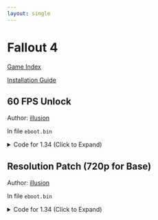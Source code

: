 ```yaml
---
layout: single
---
```


# Fallout 4

[Game Index](/patch/#ps4)

[Installation Guide](/install-instructions/)

## 60 FPS Unlock

Author: [illusion](https://twitter.com/illusion0002)

In file `eboot.bin`

<details>
<summary>Code for 1.34 (Click to Expand)</summary>

{% highlight yml %}
- game: "Fallout 4"
  app_ver: "01.34"
  patch_ver: "1.0"
  name: "60 FPS Unlock"
  author: "illusion"
  note:
  arch: generic_orbis
  enabled: False
  patch_list:
        - [ bytes, 0x10B8FB7, "00 00 00 00" ]
{% endhighlight %}

</details>

## Resolution Patch (720p for Base)

Author: [illusion](https://twitter.com/illusion0002)

In file `eboot.bin`

<details>
<summary>Code for 1.34 (Click to Expand)</summary>

{% highlight yml %}
- game: "Fallout 4"
  app_ver: "01.34"
  patch_ver: "1.0"
  name: "Resolution Patch (720p for Base)"
  author: "illusion"
  note:
  arch: generic_orbis
  enabled: False
  patch_list:
        # Base
        # 1920x1080 -> 1280x720
        - [ bytes, 0x10B8A98, "00 05 00 00" ]
        - [ bytes, 0x10B8B3C, "D0 02 00 00" ]
        # Neo // untested!
        # 2560x1440
        # 0x9A0AFB
        # 0x9A0B21
{% endhighlight %}

</details>
